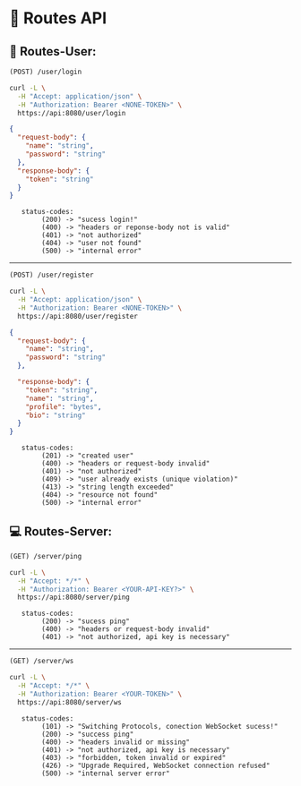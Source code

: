 # 📌 Routes API

## 👤 Routes-User:

```diff
(POST) /user/login
```
```bash
curl -L \
  -H "Accept: application/json" \
  -H "Authorization: Bearer <NONE-TOKEN>" \
  https://api:8080/user/login
```
```json
{
  "request-body": {
    "name": "string",
    "password": "string"
  },
  "response-body": {
    "token": "string"
  }
}
```
```plaintext
   status-codes:
        (200) -> "sucess login!"
        (400) -> "headers or reponse-body not is valid"
        (401) -> "not authorized"
        (404) -> "user not found"
        (500) -> "internal error"
```
----------------------------------------------------------
```diff
(POST) /user/register
```
```bash
curl -L \
  -H "Accept: application/json" \
  -H "Authorization: Bearer <NONE-TOKEN>" \
  https://api:8080/user/register

```
```json
{
  "request-body": {
    "name": "string",
    "password": "string"
  },

  "response-body": {
    "token": "string",
    "name": "string",
    "profile": "bytes",
    "bio": "string"
  }
}
```
```plaintext
   status-codes:
        (201) -> "created user"
        (400) -> "headers or request-body invalid"
        (401) -> "not authorized"
        (409) -> "user already exists (unique violation)"
        (413) -> "string length exceeded"
        (404) -> "resource not found"
        (500) -> "internal error"
```

## 💻 Routes-Server:
```diff
(GET) /server/ping
```
```bash
curl -L \
  -H "Accept: */*" \
  -H "Authorization: Bearer <YOUR-API-KEY?>" \
  https://api:8080/server/ping
```
```plaintext
   status-codes:
        (200) -> "sucess ping"
        (400) -> "headers or request-body invalid"
        (401) -> "not authorized, api key is necessary"
```
----------------------------------------------------------
```diff
(GET) /server/ws
```
```bash
curl -L \
  -H "Accept: */*" \
  -H "Authorization: Bearer <YOUR-TOKEN>" \
  https://api:8080/server/ws
```
```plaintext
   status-codes:
        (101) -> "Switching Protocols, conection WebSocket sucess!"
        (200) -> "success ping"
        (400) -> "headers invalid or missing"
        (401) -> "not authorized, api key is necessary"
        (403) -> "forbidden, token invalid or expired"
        (426) -> "Upgrade Required, WebSocket connection refused"
        (500) -> "internal server error"
```